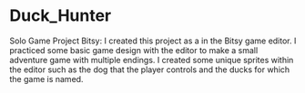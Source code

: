 # Duck_Hunter
Solo Game Project Bitsy:
I created this project as a in the Bitsy game editor. I practiced some basic game design with the editor to make a small adventure game with multiple endings. I created some unique sprites within the editor such as the dog that the player controls and the ducks for which the game is named.
